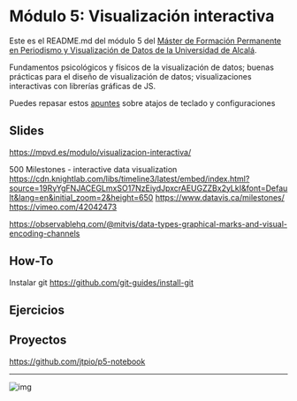 # Módulo 5: Visualización interactiva


Este es el README.md del módulo 5 del [Máster de Formación
Permanente en Periodismo y Visualización de Datos de la Universidad de
Alcalá](https://mpvd.es).


Fundamentos psicológicos y físicos de la visualización de datos; 
buenas prácticas para el diseño de visualización de datos; 
visualizaciones interactivas con librerías gráficas de JS.

Puedes repasar estos [apuntes](sesiones/apuntes.md) sobre atajos de teclado y configuraciones


## Slides
https://mpvd.es/modulo/visualizacion-interactiva/

500 Milestones - interactive data visualization
https://cdn.knightlab.com/libs/timeline3/latest/embed/index.html?source=19RyYgFNJACEGLmxSO17NzEiydJpxcrAEUGZZBx2yLkI&font=Default&lang=en&initial_zoom=2&height=650
https://www.datavis.ca/milestones/
https://vimeo.com/42042473

https://observablehq.com/@mitvis/data-types-graphical-marks-and-visual-encoding-channels

## How-To
Instalar git https://github.com/git-guides/install-git
## Ejercicios


## Proyectos
https://github.com/jtpio/p5-notebook


---

![img](./img/logo.svg)

